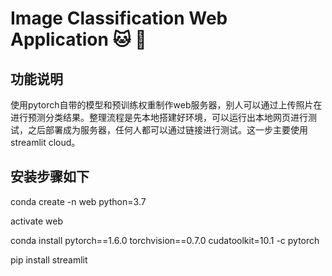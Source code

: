 # Image Classification Web Application :cat: :dog:

## 功能说明
使用pytorch自带的模型和预训练权重制作web服务器，别人可以通过上传照片在进行预测分类结果。整理流程是先本地搭建好环境，可以运行出本地网页进行测试，之后部署成为服务器，任何人都可以通过链接进行测试。这一步主要使用streamlit cloud。


## 安装步骤如下

conda create -n web python=3.7

activate web

conda install pytorch==1.6.0 torchvision==0.7.0 cudatoolkit=10.1 -c pytorch

pip install streamlit

